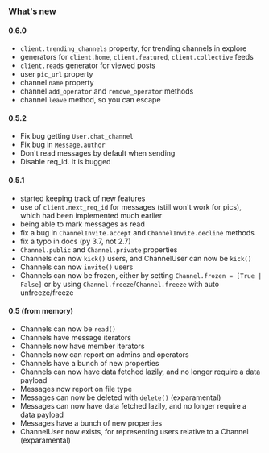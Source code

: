 ### What's new

#### 0.6.0
- `client.trending_channels` property, for trending channels in explore
- generators for `client.home`, `client.featured`, `client.collective` feeds
- `client.reads` generator for viewed posts
- user `pic_url` property
- channel `name` property
- channel `add_operator` and `remove_operator` methods
- channel `leave` method, so you can escape

#### 0.5.2
- Fix bug getting `User.chat_channel`
- Fix bug in `Message.author`
- Don't read messages by default when sending
- Disable req_id. It is bugged

#### 0.5.1
- started keeping track of new features
- use of `client.next_req_id` for messages (still won't work for pics), which had been implemented much earlier
- being able to mark messages as read
- fix a bug in `ChannelInvite.accept` and `ChannelInvite.decline` methods
- fix a typo in docs (py 3.7, not 2.7)
- `Channel.public` and `Channel.private` properties
- Channels can now `kick()` users, and ChannelUser can now be `kick()`
- Channels can now `invite()` users
- Channels can now be frozen, either by setting `Channel.frozen = [True | False]` or by using `Channel.freeze`/`Channel.freeze` with auto unfreeze/freeze

#### 0.5 (from memory)
- Channels can now be `read()`
- Channels have message iterators
- Channels now have member iterators
- Channels now can report on admins and operators
- Channels have a bunch of new properties
- Channels can now have data fetched lazily, and no longer require a data payload
- Messages now report on file type
- Messages can now be deleted with `delete()` (exparamental)
- Messages can now have data fetched lazily, and no longer require a data payload
- Messages have a bunch of new properties
- ChannelUser now exists, for representing users relative to a Channel (exparamental)
